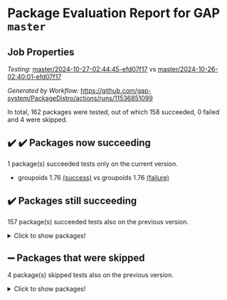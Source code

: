 # Package Evaluation Report for GAP `master`

## Job Properties

*Testing:* [master/2024-10-27-02:44:45-efd07f17](https://github.com/gap-system/PackageDistro/blob/data/reports/master/2024-10-27-02:44:45-efd07f17) vs [master/2024-10-26-02:40:01-efd07f17](https://github.com/gap-system/PackageDistro/blob/data/reports/master/2024-10-26-02:40:01-efd07f17)

*Generated by Workflow:* https://github.com/gap-system/PackageDistro/actions/runs/11536851099

In total, 162 packages were tested, out of which 158 succeeded, 0 failed and 4 were skipped.

## :heavy_check_mark: :heavy_check_mark: Packages now succeeding

1 package(s) succeeded tests only on the current version.
- groupoids 1.76 [(success)](https://github.com/gap-system/PackageDistro/actions/runs/11536851099/job/32113676810) vs groupoids 1.76 [(failure)](https://github.com/gap-system/PackageDistro/actions/runs/11528098603/job/32094894997)

## :heavy_check_mark: Packages still succeeding

157 package(s) succeeded tests also on the previous version.
<details><summary>Click to show packages!</summary>

- 4ti2interface 2023.02-04 [(success)](https://github.com/gap-system/PackageDistro/actions/runs/11536851099/job/32113669536)
- ace 5.6.2 [(success)](https://github.com/gap-system/PackageDistro/actions/runs/11536851099/job/32113669624)
- aclib 1.3.2 [(success)](https://github.com/gap-system/PackageDistro/actions/runs/11536851099/job/32113669685)
- agt 0.3.1 [(success)](https://github.com/gap-system/PackageDistro/actions/runs/11536851099/job/32113669757)
- alnuth 3.2.1 [(success)](https://github.com/gap-system/PackageDistro/actions/runs/11536851099/job/32113669828)
- anupq 3.3.1 [(success)](https://github.com/gap-system/PackageDistro/actions/runs/11536851099/job/32113669893)
- atlasrep 2.1.9 [(success)](https://github.com/gap-system/PackageDistro/actions/runs/11536851099/job/32113669984)
- autodoc 2023.06.19 [(success)](https://github.com/gap-system/PackageDistro/actions/runs/11536851099/job/32113670062)
- automata 1.16 [(success)](https://github.com/gap-system/PackageDistro/actions/runs/11536851099/job/32113670138)
- automgrp 1.3.2 [(success)](https://github.com/gap-system/PackageDistro/actions/runs/11536851099/job/32113670217)
- autpgrp 1.11 [(success)](https://github.com/gap-system/PackageDistro/actions/runs/11536851099/job/32113671836)
- cap 2024.10-07 [(success)](https://github.com/gap-system/PackageDistro/actions/runs/11536851099/job/32113672043)
- caratinterface 2.3.7 [(success)](https://github.com/gap-system/PackageDistro/actions/runs/11536851099/job/32113672176)
- cddinterface 2024.09.02 [(success)](https://github.com/gap-system/PackageDistro/actions/runs/11536851099/job/32113672681)
- circle 1.6.6 [(success)](https://github.com/gap-system/PackageDistro/actions/runs/11536851099/job/32113673241)
- classicpres 1.22 [(success)](https://github.com/gap-system/PackageDistro/actions/runs/11536851099/job/32113673324)
- cohomolo 1.6.11 [(success)](https://github.com/gap-system/PackageDistro/actions/runs/11536851099/job/32113673408)
- congruence 1.2.7 [(success)](https://github.com/gap-system/PackageDistro/actions/runs/11536851099/job/32113673489)
- corefreesub 0.6 [(success)](https://github.com/gap-system/PackageDistro/actions/runs/11536851099/job/32113673561)
- corelg 1.57 [(success)](https://github.com/gap-system/PackageDistro/actions/runs/11536851099/job/32113673633)
- crime 1.6 [(success)](https://github.com/gap-system/PackageDistro/actions/runs/11536851099/job/32113673693)
- crisp 1.4.6 [(success)](https://github.com/gap-system/PackageDistro/actions/runs/11536851099/job/32113673766)
- crypting 0.10.5 [(success)](https://github.com/gap-system/PackageDistro/actions/runs/11536851099/job/32113673840)
- cryst 4.1.27 [(success)](https://github.com/gap-system/PackageDistro/actions/runs/11536851099/job/32113673918)
- crystcat 1.1.10 [(success)](https://github.com/gap-system/PackageDistro/actions/runs/11536851099/job/32113673997)
- ctbllib 1.3.9 [(success)](https://github.com/gap-system/PackageDistro/actions/runs/11536851099/job/32113674077)
- cubefree 1.19 [(success)](https://github.com/gap-system/PackageDistro/actions/runs/11536851099/job/32113674140)
- curlinterface 2.4.0 [(success)](https://github.com/gap-system/PackageDistro/actions/runs/11536851099/job/32113674240)
- cvec 2.8.2 [(success)](https://github.com/gap-system/PackageDistro/actions/runs/11536851099/job/32113674373)
- datastructures 0.3.1 [(success)](https://github.com/gap-system/PackageDistro/actions/runs/11536851099/job/32113674477)
- deepthought 1.0.7 [(success)](https://github.com/gap-system/PackageDistro/actions/runs/11536851099/job/32113674570)
- design 1.8.1 [(success)](https://github.com/gap-system/PackageDistro/actions/runs/11536851099/job/32113674648)
- difsets 2.3.1 [(success)](https://github.com/gap-system/PackageDistro/actions/runs/11536851099/job/32113674739)
- digraphs 1.9.0 [(success)](https://github.com/gap-system/PackageDistro/actions/runs/11536851099/job/32113674828)
- edim 1.3.8 [(success)](https://github.com/gap-system/PackageDistro/actions/runs/11536851099/job/32113674905)
- example 4.3.4 [(success)](https://github.com/gap-system/PackageDistro/actions/runs/11536851099/job/32113674998)
- examplesforhomalg 2023.10-01 [(success)](https://github.com/gap-system/PackageDistro/actions/runs/11536851099/job/32113675080)
- factint 1.6.3 [(success)](https://github.com/gap-system/PackageDistro/actions/runs/11536851099/job/32113675146)
- ferret 1.0.14 [(success)](https://github.com/gap-system/PackageDistro/actions/runs/11536851099/job/32113675219)
- fga 1.5.0 [(success)](https://github.com/gap-system/PackageDistro/actions/runs/11536851099/job/32113675305)
- fining 1.5.6 [(success)](https://github.com/gap-system/PackageDistro/actions/runs/11536851099/job/32113675385)
- float 1.0.5 [(success)](https://github.com/gap-system/PackageDistro/actions/runs/11536851099/job/32113675451)
- format 1.4.4 [(success)](https://github.com/gap-system/PackageDistro/actions/runs/11536851099/job/32113675546)
- forms 1.2.12 [(success)](https://github.com/gap-system/PackageDistro/actions/runs/11536851099/job/32113675637)
- fplsa 1.2.6 [(success)](https://github.com/gap-system/PackageDistro/actions/runs/11536851099/job/32113675721)
- fr 2.4.13 [(success)](https://github.com/gap-system/PackageDistro/actions/runs/11536851099/job/32113675790)
- francy 2.0.3 [(success)](https://github.com/gap-system/PackageDistro/actions/runs/11536851099/job/32113675877)
- fwtree 1.3 [(success)](https://github.com/gap-system/PackageDistro/actions/runs/11536851099/job/32113675959)
- gapdoc 1.6.7 [(success)](https://github.com/gap-system/PackageDistro/actions/runs/11536851099/job/32113676065)
- gauss 2023.08-01 [(success)](https://github.com/gap-system/PackageDistro/actions/runs/11536851099/job/32113676148)
- gaussforhomalg 2024.08-01 [(success)](https://github.com/gap-system/PackageDistro/actions/runs/11536851099/job/32113676239)
- gbnp 1.1.0 [(success)](https://github.com/gap-system/PackageDistro/actions/runs/11536851099/job/32113676324)
- generalizedmorphismsforcap 2024.09-03 [(success)](https://github.com/gap-system/PackageDistro/actions/runs/11536851099/job/32113676406)
- genss 1.6.9 [(success)](https://github.com/gap-system/PackageDistro/actions/runs/11536851099/job/32113676486)
- gradedmodules 2024.01-01 [(success)](https://github.com/gap-system/PackageDistro/actions/runs/11536851099/job/32113676568)
- gradedringforhomalg 2024.07-01 [(success)](https://github.com/gap-system/PackageDistro/actions/runs/11536851099/job/32113676650)
- grape 4.9.2 [(success)](https://github.com/gap-system/PackageDistro/actions/runs/11536851099/job/32113676734)
- grpconst 2.6.5 [(success)](https://github.com/gap-system/PackageDistro/actions/runs/11536851099/job/32113676880)
- guarana 0.96.3 [(success)](https://github.com/gap-system/PackageDistro/actions/runs/11536851099/job/32113676971)
- guava 3.19 [(success)](https://github.com/gap-system/PackageDistro/actions/runs/11536851099/job/32113677060)
- hap 1.66 [(success)](https://github.com/gap-system/PackageDistro/actions/runs/11536851099/job/32113677122)
- hapcryst 0.1.15 [(success)](https://github.com/gap-system/PackageDistro/actions/runs/11536851099/job/32113677205)
- hecke 1.5.4 [(success)](https://github.com/gap-system/PackageDistro/actions/runs/11536851099/job/32113677275)
- help 4.0 [(success)](https://github.com/gap-system/PackageDistro/actions/runs/11536851099/job/32113677356)
- homalg 2024.01-01 [(success)](https://github.com/gap-system/PackageDistro/actions/runs/11536851099/job/32113677435)
- homalgtocas 2023.11-01 [(success)](https://github.com/gap-system/PackageDistro/actions/runs/11536851099/job/32113677503)
- idrel 2.48 [(success)](https://github.com/gap-system/PackageDistro/actions/runs/11536851099/job/32113677572)
- images 1.3.3 [(success)](https://github.com/gap-system/PackageDistro/actions/runs/11536851099/job/32113677642)
- intpic 0.4.0 [(success)](https://github.com/gap-system/PackageDistro/actions/runs/11536851099/job/32113677719)
- io 4.9.0 [(success)](https://github.com/gap-system/PackageDistro/actions/runs/11536851099/job/32113677788)
- io_forhomalg 2023.02-04 [(success)](https://github.com/gap-system/PackageDistro/actions/runs/11536851099/job/32113677851)
- irredsol 1.4.4 [(success)](https://github.com/gap-system/PackageDistro/actions/runs/11536851099/job/32113677915)
- json 2.2.2 [(success)](https://github.com/gap-system/PackageDistro/actions/runs/11536851099/job/32113678003)
- jupyterkernel 1.5.1 [(success)](https://github.com/gap-system/PackageDistro/actions/runs/11536851099/job/32113678067)
- jupyterviz 1.5.6 [(success)](https://github.com/gap-system/PackageDistro/actions/runs/11536851099/job/32113678146)
- kan 1.37 [(success)](https://github.com/gap-system/PackageDistro/actions/runs/11536851099/job/32113678220)
- kbmag 1.5.11 [(success)](https://github.com/gap-system/PackageDistro/actions/runs/11536851099/job/32113678295)
- laguna 3.9.7 [(success)](https://github.com/gap-system/PackageDistro/actions/runs/11536851099/job/32113678360)
- liealgdb 2.2.1 [(success)](https://github.com/gap-system/PackageDistro/actions/runs/11536851099/job/32113678414)
- liepring 2.9.1 [(success)](https://github.com/gap-system/PackageDistro/actions/runs/11536851099/job/32113678499)
- liering 2.4.2 [(success)](https://github.com/gap-system/PackageDistro/actions/runs/11536851099/job/32113678556)
- linearalgebraforcap 2024.10-01 [(success)](https://github.com/gap-system/PackageDistro/actions/runs/11536851099/job/32113678619)
- lins 0.9 [(success)](https://github.com/gap-system/PackageDistro/actions/runs/11536851099/job/32113678667)
- localizeringforhomalg 2023.10-01 [(success)](https://github.com/gap-system/PackageDistro/actions/runs/11536851099/job/32113678741)
- loops 3.4.4 [(success)](https://github.com/gap-system/PackageDistro/actions/runs/11536851099/job/32113678817)
- lpres 1.1.1 [(success)](https://github.com/gap-system/PackageDistro/actions/runs/11536851099/job/32113678877)
- majoranaalgebras 1.5.2 [(success)](https://github.com/gap-system/PackageDistro/actions/runs/11536851099/job/32113678956)
- mapclass 1.4.6 [(success)](https://github.com/gap-system/PackageDistro/actions/runs/11536851099/job/32113679021)
- matgrp 0.70 [(success)](https://github.com/gap-system/PackageDistro/actions/runs/11536851099/job/32113679090)
- matricesforhomalg 2024.08-05 [(success)](https://github.com/gap-system/PackageDistro/actions/runs/11536851099/job/32113679160)
- modisom 3.0.0 [(success)](https://github.com/gap-system/PackageDistro/actions/runs/11536851099/job/32113679225)
- modulepresentationsforcap 2024.09-02 [(success)](https://github.com/gap-system/PackageDistro/actions/runs/11536851099/job/32113679299)
- modules 2024.01-01 [(success)](https://github.com/gap-system/PackageDistro/actions/runs/11536851099/job/32113679359)
- monoidalcategories 2024.09-05 [(success)](https://github.com/gap-system/PackageDistro/actions/runs/11536851099/job/32113679429)
- nconvex 2022.09-01 [(success)](https://github.com/gap-system/PackageDistro/actions/runs/11536851099/job/32113679500)
- nilmat 1.4.2 [(success)](https://github.com/gap-system/PackageDistro/actions/runs/11536851099/job/32113679579)
- nock 1.5 [(success)](https://github.com/gap-system/PackageDistro/actions/runs/11536851099/job/32113679653)
- normalizinterface 1.3.7 [(success)](https://github.com/gap-system/PackageDistro/actions/runs/11536851099/job/32113679738)
- nq 2.5.11 [(success)](https://github.com/gap-system/PackageDistro/actions/runs/11536851099/job/32113679815)
- numericalsgps 1.4.0 [(success)](https://github.com/gap-system/PackageDistro/actions/runs/11536851099/job/32113679901)
- openmath 11.5.3 [(success)](https://github.com/gap-system/PackageDistro/actions/runs/11536851099/job/32113679987)
- orb 4.9.1 [(success)](https://github.com/gap-system/PackageDistro/actions/runs/11536851099/job/32113680058)
- packagemanager 1.6 [(success)](https://github.com/gap-system/PackageDistro/actions/runs/11536851099/job/32113680153)
- patternclass 2.4.5 [(success)](https://github.com/gap-system/PackageDistro/actions/runs/11536851099/job/32113680238)
- permut 2.0.5 [(success)](https://github.com/gap-system/PackageDistro/actions/runs/11536851099/job/32113680327)
- polenta 1.3.10 [(success)](https://github.com/gap-system/PackageDistro/actions/runs/11536851099/job/32113680399)
- polymaking 0.8.7 [(success)](https://github.com/gap-system/PackageDistro/actions/runs/11536851099/job/32113680472)
- primgrp 3.4.4 [(success)](https://github.com/gap-system/PackageDistro/actions/runs/11536851099/job/32113680548)
- profiling 2.6.0 [(success)](https://github.com/gap-system/PackageDistro/actions/runs/11536851099/job/32113680622)
- qdistrnd 0.9.4 [(success)](https://github.com/gap-system/PackageDistro/actions/runs/11536851099/job/32113680683)
- qpa 1.35 [(success)](https://github.com/gap-system/PackageDistro/actions/runs/11536851099/job/32113680744)
- quagroup 1.8.4 [(success)](https://github.com/gap-system/PackageDistro/actions/runs/11536851099/job/32113680822)
- radiroot 2.9 [(success)](https://github.com/gap-system/PackageDistro/actions/runs/11536851099/job/32113680892)
- rcwa 4.7.1 [(success)](https://github.com/gap-system/PackageDistro/actions/runs/11536851099/job/32113680969)
- rds 1.8 [(success)](https://github.com/gap-system/PackageDistro/actions/runs/11536851099/job/32113681051)
- recog 1.4.3 [(success)](https://github.com/gap-system/PackageDistro/actions/runs/11536851099/job/32113681125)
- repndecomp 1.3.0 [(success)](https://github.com/gap-system/PackageDistro/actions/runs/11536851099/job/32113681202)
- repsn 3.1.2 [(success)](https://github.com/gap-system/PackageDistro/actions/runs/11536851099/job/32113681273)
- resclasses 4.7.3 [(success)](https://github.com/gap-system/PackageDistro/actions/runs/11536851099/job/32113681343)
- ringsforhomalg 2024.06-01 [(success)](https://github.com/gap-system/PackageDistro/actions/runs/11536851099/job/32113681427)
- sco 2023.08-01 [(success)](https://github.com/gap-system/PackageDistro/actions/runs/11536851099/job/32113681497)
- scscp 2.4.3 [(success)](https://github.com/gap-system/PackageDistro/actions/runs/11536851099/job/32113681557)
- semigroups 5.4.0 [(success)](https://github.com/gap-system/PackageDistro/actions/runs/11536851099/job/32113681641)
- sglppow 2.4 [(success)](https://github.com/gap-system/PackageDistro/actions/runs/11536851099/job/32113681723)
- sgpviz 0.999.6 [(success)](https://github.com/gap-system/PackageDistro/actions/runs/11536851099/job/32113681792)
- simpcomp 2.1.14 [(success)](https://github.com/gap-system/PackageDistro/actions/runs/11536851099/job/32113681869)
- singular 2024.06.03 [(success)](https://github.com/gap-system/PackageDistro/actions/runs/11536851099/job/32113681942)
- sl2reps 1.1 [(success)](https://github.com/gap-system/PackageDistro/actions/runs/11536851099/job/32113682019)
- sla 1.6.2 [(success)](https://github.com/gap-system/PackageDistro/actions/runs/11536851099/job/32113682098)
- smallantimagmas 0.2.12 [(success)](https://github.com/gap-system/PackageDistro/actions/runs/11536851099/job/32113682163)
- smallgrp 1.5.4 [(success)](https://github.com/gap-system/PackageDistro/actions/runs/11536851099/job/32113682226)
- smallsemi 0.7.1 [(success)](https://github.com/gap-system/PackageDistro/actions/runs/11536851099/job/32113682293)
- sonata 2.9.6 [(success)](https://github.com/gap-system/PackageDistro/actions/runs/11536851099/job/32113682361)
- sophus 1.27 [(success)](https://github.com/gap-system/PackageDistro/actions/runs/11536851099/job/32113682421)
- sotgrps 1.3 [(success)](https://github.com/gap-system/PackageDistro/actions/runs/11536851099/job/32113682480)
- spinsym 1.5.2 [(success)](https://github.com/gap-system/PackageDistro/actions/runs/11536851099/job/32113682550)
- standardff 1.0 [(success)](https://github.com/gap-system/PackageDistro/actions/runs/11536851099/job/32113682631)
- symbcompcc 1.3.2 [(success)](https://github.com/gap-system/PackageDistro/actions/runs/11536851099/job/32113682697)
- thelma 1.3 [(success)](https://github.com/gap-system/PackageDistro/actions/runs/11536851099/job/32113682784)
- tomlib 1.2.11 [(success)](https://github.com/gap-system/PackageDistro/actions/runs/11536851099/job/32113682856)
- toolsforhomalg 2024.09-01 [(success)](https://github.com/gap-system/PackageDistro/actions/runs/11536851099/job/32113682918)
- toric 1.9.6 [(success)](https://github.com/gap-system/PackageDistro/actions/runs/11536851099/job/32113683011)
- toricvarieties 2022.07.13 [(success)](https://github.com/gap-system/PackageDistro/actions/runs/11536851099/job/32113683086)
- transgrp 3.6.5 [(success)](https://github.com/gap-system/PackageDistro/actions/runs/11536851099/job/32113683170)
- typeset 1.2.2 [(success)](https://github.com/gap-system/PackageDistro/actions/runs/11536851099/job/32113683248)
- ugaly 4.1.3 [(success)](https://github.com/gap-system/PackageDistro/actions/runs/11536851099/job/32113683325)
- unipot 1.6 [(success)](https://github.com/gap-system/PackageDistro/actions/runs/11536851099/job/32113683392)
- unitlib 4.2.0 [(success)](https://github.com/gap-system/PackageDistro/actions/runs/11536851099/job/32113683476)
- utils 0.85 [(success)](https://github.com/gap-system/PackageDistro/actions/runs/11536851099/job/32113683536)
- uuid 0.7 [(success)](https://github.com/gap-system/PackageDistro/actions/runs/11536851099/job/32113683633)
- walrus 0.9991 [(success)](https://github.com/gap-system/PackageDistro/actions/runs/11536851099/job/32113683715)
- wedderga 4.10.5 [(success)](https://github.com/gap-system/PackageDistro/actions/runs/11536851099/job/32113683815)
- wpe 0.8 [(success)](https://github.com/gap-system/PackageDistro/actions/runs/11536851099/job/32113683894)
- xmod 2.92 [(success)](https://github.com/gap-system/PackageDistro/actions/runs/11536851099/job/32113683964)
- xmodalg 1.23 [(success)](https://github.com/gap-system/PackageDistro/actions/runs/11536851099/job/32113684057)
- yangbaxter 0.10.6 [(success)](https://github.com/gap-system/PackageDistro/actions/runs/11536851099/job/32113684299)
- zeromqinterface 0.16 [(success)](https://github.com/gap-system/PackageDistro/actions/runs/11536851099/job/32113684389)
</details>

## :heavy_minus_sign: Packages that were skipped

4 package(s) skipped tests also on the previous version.
<details><summary>Click to show packages!</summary>

- browse 1.8.21 [(skipped)](https://github.com/gap-system/PackageDistro/actions/runs/11536851099/job/32113558381)
- itc 1.5.1 [(skipped)](https://github.com/gap-system/PackageDistro/actions/runs/11536851099/job/32113558381)
- polycyclic 2.16 [(skipped)](https://github.com/gap-system/PackageDistro/actions/runs/11536851099/job/32113558381)
- xgap 4.32 [(skipped)](https://github.com/gap-system/PackageDistro/actions/runs/11536851099/job/32113558381)
</details>

